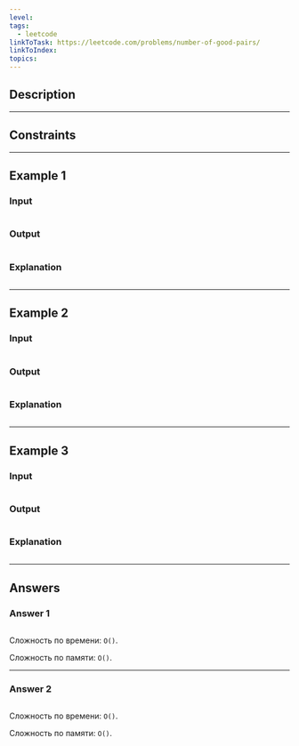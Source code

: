 ```yaml
---
level: 
tags:
  - leetcode
linkToTask: https://leetcode.com/problems/number-of-good-pairs/
linkToIndex: 
topics:
---
```

## Description

---
## Constraints

---
## Example 1

### Input

```
```
### Output

```
```
### Explanation

```
```

---
## Example 2

### Input

```
```
### Output

```
```
### Explanation

```
```

---
## Example 3

### Input

```
```
### Output

```
```
### Explanation

```
```

---
## Answers

### Answer 1

```typescript
```

Сложность по времени: `O()`.

Сложность по памяти: `O()`.

---
### Answer 2

```typescript
```

Сложность по времени: `O()`.

Сложность по памяти: `O()`.

